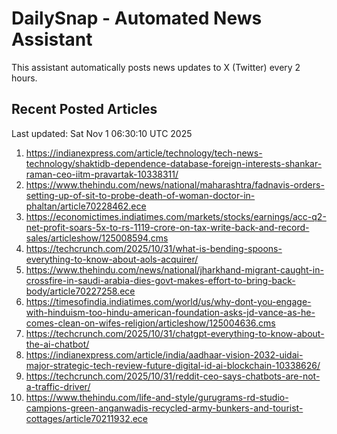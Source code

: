 # DailySnap - Automated News Assistant

This assistant automatically posts news updates to X (Twitter) every 2 hours.

## Recent Posted Articles

Last updated: Sat Nov  1 06:30:10 UTC 2025

1. https://indianexpress.com/article/technology/tech-news-technology/shaktidb-dependence-database-foreign-interests-shankar-raman-ceo-iitm-pravartak-10338311/
2. https://www.thehindu.com/news/national/maharashtra/fadnavis-orders-setting-up-of-sit-to-probe-death-of-woman-doctor-in-phaltan/article70228462.ece
3. https://economictimes.indiatimes.com/markets/stocks/earnings/acc-q2-net-profit-soars-5x-to-rs-1119-crore-on-tax-write-back-and-record-sales/articleshow/125008594.cms
4. https://techcrunch.com/2025/10/31/what-is-bending-spoons-everything-to-know-about-aols-acquirer/
5. https://www.thehindu.com/news/national/jharkhand-migrant-caught-in-crossfire-in-saudi-arabia-dies-govt-makes-effort-to-bring-back-body/article70227258.ece
6. https://timesofindia.indiatimes.com/world/us/why-dont-you-engage-with-hinduism-too-hindu-american-foundation-asks-jd-vance-as-he-comes-clean-on-wifes-religion/articleshow/125004636.cms
7. https://techcrunch.com/2025/10/31/chatgpt-everything-to-know-about-the-ai-chatbot/
8. https://indianexpress.com/article/india/aadhaar-vision-2032-uidai-major-strategic-tech-review-future-digital-id-ai-blockchain-10338626/
9. https://techcrunch.com/2025/10/31/reddit-ceo-says-chatbots-are-not-a-traffic-driver/
10. https://www.thehindu.com/life-and-style/gurugrams-rd-studio-campions-green-anganwadis-recycled-army-bunkers-and-tourist-cottages/article70211932.ece
